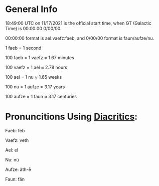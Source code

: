 # General Info

18:49:00 UTC on 11/17/2021 is the official start time, when GT (Galactic Time) is 00:00:00 0/00/00.

00:00:00 format is ael:vaefz:faeb, and 0/00/00 format is faun/aufze/nu.

1 faeb = 1 second

100 faeb = 1 vaefz ≈ 1.67 minutes

100 vaefz = 1 ael ≈ 2.78 hours

100 ael  = 1 nu ≈ 1.65 weeks

100 nu = 1 aufze ≈ 3.17 years

100 aufze = 1 faun ≈ 3.17 centuries

# Pronuncitions Using [Diacritics](https://spellpundit.com/spellshakti/diacritical-marks):

Faeb:    feb

Vaefz:   veth

Ael:     el

Nu:      nü

Aufze:   äth-ē

Faun:    fän